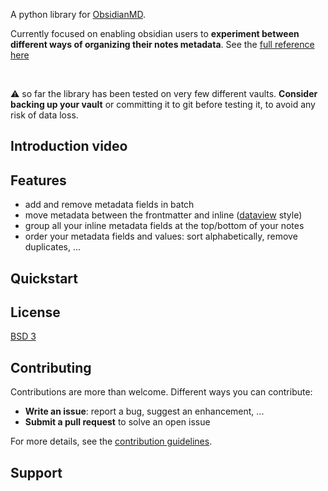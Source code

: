 A python library for [ObsidianMD](https://obsidian.md/).

Currently focused on enabling obsidian users to **experiment between different ways of organizing their notes metadata**. See the [full reference here](https://selimrbd.github.io/py-obsidianmd/)

<br>

:warning: so far the library has been tested on very few different vaults. **Consider backing up your vault** or committing it to git before testing it, to avoid any risk of data loss.

## Introduction video

<WIP>

## Features
- add and remove metadata fields in batch
- move metadata between the frontmatter and inline ([dataview](https://github.com/blacksmithgu/obsidian-dataview) style)
- group all your inline metadata fields at the top/bottom of your notes
- order your metadata fields and values: sort alphabetically, remove duplicates, ...

## Quickstart
<WIP>

## License

[BSD 3](LICENSE.txt)

## Contributing
Contributions are more than welcome. Different ways you can contribute:
- **Write an issue**: report a bug, suggest an enhancement, ...
- **Submit a pull request** to solve an open issue

For more details, see the [contribution guidelines](CONTRIBUTING.md).

## Support
<WIP>